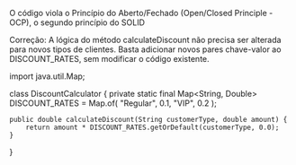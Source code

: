 O código viola o Princípio do Aberto/Fechado (Open/Closed Principle - OCP), o segundo princípio do SOLID

Correção: A lógica do método calculateDiscount não precisa ser alterada para novos tipos de clientes.
Basta adicionar novos pares chave-valor ao DISCOUNT_RATES, sem modificar o código existente.


import java.util.Map;

class DiscountCalculator {
    private static final Map<String, Double> DISCOUNT_RATES = Map.of(
        "Regular", 0.1,
        "VIP", 0.2
    );

    public double calculateDiscount(String customerType, double amount) {
        return amount * DISCOUNT_RATES.getOrDefault(customerType, 0.0);
    }
}
